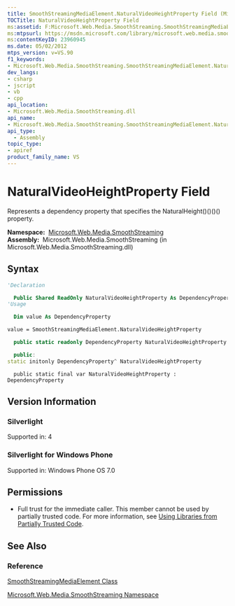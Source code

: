```yaml
---
title: SmoothStreamingMediaElement.NaturalVideoHeightProperty Field (Microsoft.Web.Media.SmoothStreaming)
TOCTitle: NaturalVideoHeightProperty Field
ms:assetid: F:Microsoft.Web.Media.SmoothStreaming.SmoothStreamingMediaElement.NaturalVideoHeightProperty
ms:mtpsurl: https://msdn.microsoft.com/library/microsoft.web.media.smoothstreaming.smoothstreamingmediaelement.naturalvideoheightproperty(v=VS.90)
ms:contentKeyID: 23960945
ms.date: 05/02/2012
mtps_version: v=VS.90
f1_keywords:
- Microsoft.Web.Media.SmoothStreaming.SmoothStreamingMediaElement.NaturalVideoHeightProperty
dev_langs:
- csharp
- jscript
- vb
- cpp
api_location:
- Microsoft.Web.Media.SmoothStreaming.dll
api_name:
- Microsoft.Web.Media.SmoothStreaming.SmoothStreamingMediaElement.NaturalVideoHeightProperty
api_type:
  - Assembly
topic_type:
- apiref
product_family_name: VS
---
```


# NaturalVideoHeightProperty Field

Represents a dependency property that specifies the NaturalHeight()()()() property.

**Namespace:**  [Microsoft.Web.Media.SmoothStreaming](microsoft-web-media-smoothstreaming-namespace_1.md)  
**Assembly:**  Microsoft.Web.Media.SmoothStreaming (in Microsoft.Web.Media.SmoothStreaming.dll)

## Syntax

```vb
'Declaration

  Public Shared ReadOnly NaturalVideoHeightProperty As DependencyProperty
'Usage

  Dim value As DependencyProperty

value = SmoothStreamingMediaElement.NaturalVideoHeightProperty
```

```csharp
  public static readonly DependencyProperty NaturalVideoHeightProperty
```

```cpp
  public:
static initonly DependencyProperty^ NaturalVideoHeightProperty
```

```jscript
  public static final var NaturalVideoHeightProperty : DependencyProperty
```

## Version Information

### Silverlight

Supported in: 4  

### Silverlight for Windows Phone

Supported in: Windows Phone OS 7.0  

## Permissions

  - Full trust for the immediate caller. This member cannot be used by partially trusted code. For more information, see [Using Libraries from Partially Trusted Code](https://msdn.microsoft.com/library/8skskf63).

## See Also

### Reference

[SmoothStreamingMediaElement Class](smoothstreamingmediaelement-class-microsoft-web-media-smoothstreaming_1.md)

[Microsoft.Web.Media.SmoothStreaming Namespace](microsoft-web-media-smoothstreaming-namespace_1.md)

